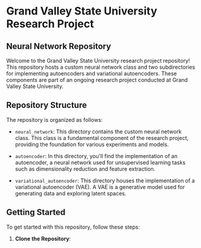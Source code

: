 # Grand Valley State University Research Project

## Neural Network Repository

Welcome to the Grand Valley State University research project repository! This repository hosts a custom neural network class and two subdirectories for implementing autoencoders and variational autoencoders. These components are part of an ongoing research project conducted at Grand Valley State University.

## Repository Structure

The repository is organized as follows:

- `neural_network`: This directory contains the custom neural network class. This class is a fundamental component of the research project, providing the foundation for various experiments and models.

- `autoencoder`: In this directory, you'll find the implementation of an autoencoder, a neural network used for unsupervised learning tasks such as dimensionality reduction and feature extraction.

- `variational_autoencoder`: This directory houses the implementation of a variational autoencoder (VAE). A VAE is a generative model used for generating data and exploring latent spaces.

## Getting Started

To get started with this repository, follow these steps:

1. **Clone the Repository**:


